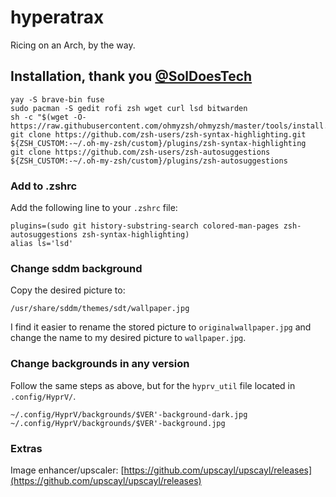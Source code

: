 # hyperatrax
Ricing on an Arch, by the way.

## Installation, thank you [@SolDoesTech](https://github.com/SolDoesTech)
```shell
yay -S brave-bin fuse
sudo pacman -S gedit rofi zsh wget curl lsd bitwarden
sh -c "$(wget -O- https://raw.githubusercontent.com/ohmyzsh/ohmyzsh/master/tools/install.sh)"
git clone https://github.com/zsh-users/zsh-syntax-highlighting.git ${ZSH_CUSTOM:-~/.oh-my-zsh/custom}/plugins/zsh-syntax-highlighting
git clone https://github.com/zsh-users/zsh-autosuggestions ${ZSH_CUSTOM:-~/.oh-my-zsh/custom}/plugins/zsh-autosuggestions
```

### Add to .zshrc
Add the following line to your `.zshrc` file:
```shell
plugins=(sudo git history-substring-search colored-man-pages zsh-autosuggestions zsh-syntax-highlighting)
alias ls='lsd'
```

### Change sddm background
Copy the desired picture to:
```shell
/usr/share/sddm/themes/sdt/wallpaper.jpg
```
I find it easier to rename the stored picture to `originalwallpaper.jpg` and change the name to my desired picture to `wallpaper.jpg`.

### Change backgrounds in any version
Follow the same steps as above, but for the `hyprv_util` file located in `.config/HyprV/`.
```shell
~/.config/HyprV/backgrounds/$VER'-background-dark.jpg
~/.config/HyprV/backgrounds/$VER'-background.jpg
```

### Extras
Image enhancer/upscaler:
[https://github.com/upscayl/upscayl/releases](https://github.com/upscayl/upscayl/releases)
